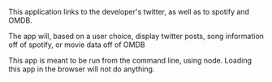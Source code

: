 This application links to the developer's twitter, as well as to spotify and OMDB. 

The app will, based on a user choice, display twitter posts, song information off of spotify, or movie data off of OMDB

This app is meant to be run from the command line, using node. Loading this app in the browser will not do anything.